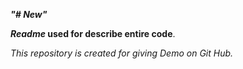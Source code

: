 ***"# New"***

**_Readme_ used for describe entire code**.

_This repository is created for giving Demo on Git Hub._
